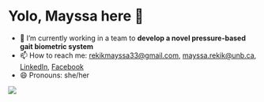 # Yolo, Mayssa here 👋

<!--

-  👯 I’m looking to collaborate on 
- 💬 Ask me about **Speech recognition**
- ![Views](https://komarev.com/ghpvc/?username=iammayssa)
link for stats : https://github-readme-stats.vercel.app/api?username=iammayssa&&show_icons=true&title_color=ffffff&icon_color=bb2acf&text_color=daf7dc&bg_color=151515
-->

-  🔭 I’m currently working in a team to **develop a novel pressure-based gait biometric system**
- 📫 How to reach me: rekikmayssa33@gmail.com, mayssa.rekik@unb.ca, [LinkedIn](https://www.linkedin.com/in/mayssa-r-933a3bb6/), [Facebook](https://www.facebook.com/rekik.mayssa.7)
- 😄 Pronouns: she/her

<img src="https://github-readme-stats.vercel.app/api?username=iammayssa&&show_icons=true&title_color=ffffff&icon_color=F5F773&text_color=daf7dc&bg_color=151515">
